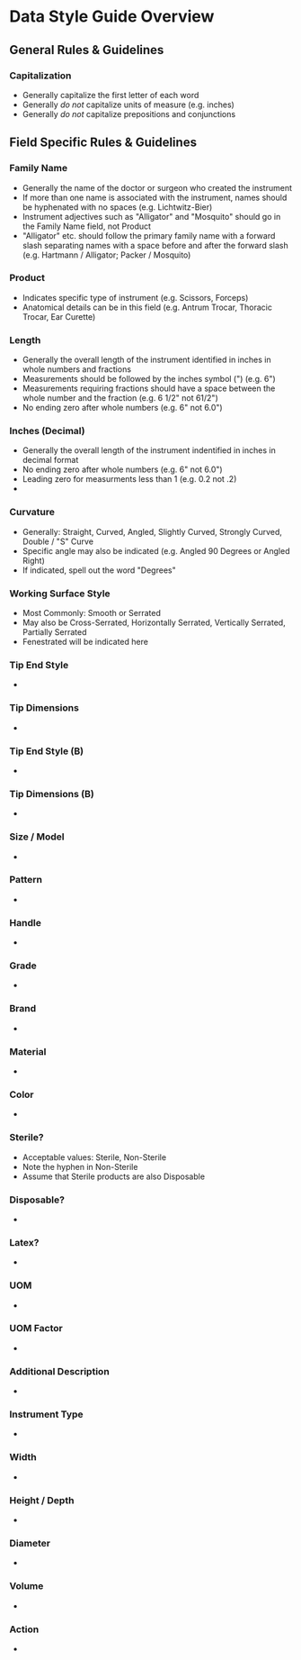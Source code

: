 Data Style Guide Overview
=========================

General Rules & Guidelines
--------------------------

### Capitalization ###
* Generally capitalize the first letter of each word
* Generally _do not_ capitalize units of measure (e.g. inches)
* Generally _do not_ capitalize prepositions and conjunctions




Field Specific Rules & Guidelines
---------------------------------

### Family Name ###
* Generally the name of the doctor or surgeon who created the instrument
* If more than one name is associated with the instrument, names should be hyphenated with no spaces (e.g. Lichtwitz-Bier)
* Instrument adjectives such as "Alligator" and "Mosquito" should go in the Family Name field, not Product
* "Alligator" etc. should follow the primary family name with a forward slash separating names with a space before and after the forward slash (e.g. Hartmann / Alligator; Packer / Mosquito)



### Product ###
* Indicates specific type of instrument (e.g. Scissors, Forceps)
* Anatomical details can be in this field (e.g. Antrum Trocar, Thoracic Trocar, Ear Curette) 



### Length ###
* Generally the overall length of the instrument identified in inches in whole numbers and fractions
* Measurements should be followed by the inches symbol (") (e.g. 6")
* Measurements requiring fractions should have a space between the whole number and the fraction (e.g. 6 1/2" not 61/2")
* No ending zero after whole numbers (e.g. 6" not 6.0")



### Inches (Decimal) ###
* Generally the overall length of the instrument indentified in inches in decimal format
* No ending zero after whole numbers (e.g. 6" not 6.0")
* Leading zero for measurments less than 1 (e.g. 0.2 not .2)
* 


### Curvature ###
* Generally: Straight, Curved, Angled, Slightly Curved, Strongly Curved, Double / "S" Curve
* Specific angle may also be indicated (e.g. Angled 90 Degrees or Angled Right)
* If indicated, spell out the word "Degrees"


### Working Surface Style ###
* Most Commonly: Smooth or Serrated
* May also be Cross-Serrated, Horizontally Serrated, Vertically Serrated, Partially Serrated
* Fenestrated will be indicated here


### Tip End Style ###
* 


### Tip Dimensions ###
* 


### Tip End Style (B) ###
* 


### Tip Dimensions (B) ###
* 


### Size / Model ###
* 


### Pattern ###
* 


### Handle ###
* 


### Grade ###
* 


### Brand ###
* 


### Material ###
* 


### Color ###
* 


### Sterile? ###
* Acceptable values: Sterile, Non-Sterile
* Note the hyphen in Non-Sterile
* Assume that Sterile products are also Disposable


### Disposable? ###
* 


### Latex? ###
* 


### UOM ###
* 


### UOM Factor ###
* 


### Additional Description ###
* 


### Instrument Type ###
* 


### Width ###
* 


### Height / Depth ###
* 


### Diameter ###
* 


### Volume ###
* 


### Action ###
* 


